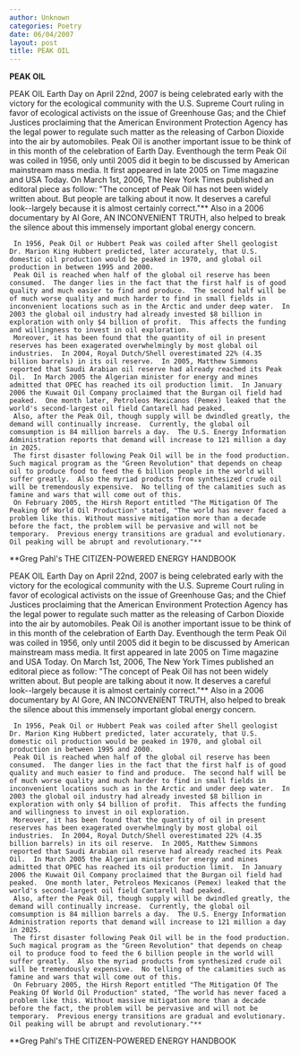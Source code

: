 ```yaml
---
author: Unknown
categories: Poetry
date: 06/04/2007
layout: post
title: PEAK OIL
---
```


**PEAK OIL**

PEAK OIL
     Earth Day on April 22nd, 2007 is being celebrated early with the victory for the ecological community with the U.S. Supreme Court ruling in favor of ecological activists on the issue of Greenhouse Gas; and the Chief Justices proclaiming that the American Environment Protection Agency has the legal power to regulate such matter as the releasing of Carbon Dioxide into the air by automobiles.  Peak Oil is another important issue to be think of in this month of the celebration of Earth Day.
     Eventhough the term Peak Oil was coiled in 1956, only until 2005 did it begin to be discussed by American mainstream mass media.  It first appeared in late 2005 on Time magazine and USA Today.  On March 1st, 2006, The New York Times published an editoral piece as follow: "The concept of Peak Oil has not been widely written about.  But people are talking about it now.  It deserves a careful look--largely because it is almost certainly correct."**  Also in a 2006 documentary by Al Gore, AN INCONVENIENT TRUTH, also helped to break the silence about this immensely important global energy concern.
     
     In 1956, Peak Oil or Hubbert Peak was coiled after Shell geologist Dr. Marion King Hubbert predicted, later accurately, that U.S. domestic oil production would be peaked in 1970, and global oil production in between 1995 and 2000.
     Peak Oil is reached when half of the global oil reserve has been consumed.  The danger lies in the fact that the first half is of good quality and much easier to find and produce.  The second half will be of much worse quality and much harder to find in small fields in inconvenient locations such as in the Arctic and under deep water.  In 2003 the global oil industry had already invested $8 billion in exploration with only $4 billion of profit.  This affects the funding and willingness to invest in oil exploration.
     Moreover, it has been found that the quantity of oil in present reserves has been exagerated overwhelmingly by most global oil industries.  In 2004, Royal Dutch/Shell overestimated 22% (4.35 billion barrels) in its oil reserve.  In 2005, Matthew Simmons reported that Saudi Arabian oil reserve had already reached its Peak Oil.  In March 2005 the Algerian minister for energy and mines admitted that OPEC has reached its oil production limit.  In January 2006 the Kuwait Oil Company proclaimed that the Burgan oil field had peaked.  One month later, Petroleos Mexicanos (Pemex) leaked that the world's second-largest oil field Cantarell had peaked. 
     Also, after the Peak Oil, though supply will be dwindled greatly, the demand will continually increase.  Currently, the global oil comsumption is 84 million barrels a day.  The U.S. Energy Information Administration reports that demand will increase to 121 million a day in 2025.
     The first disaster following Peak Oil will be in the food production.  Such magical program as the "Green Revolution" that depends on cheap oil to produce food to feed the 6 billion people in the world will suffer greatly.  Also the myriad products from synthesized crude oil will be tremendously expensive.  No telling of the calamities such as famine and wars that will come out of this.
     On February 2005, the Hirsh Report entitled "The Mitigation Of The Peaking Of World Oil Production" stated, "The world has never faced a problem like this. Without massive mitigation more than a decade before the fact, the problem will be pervasive and will not be temporary.  Previous energy transitions are gradual and evolutionary.  Oil peaking will be abrupt and revolutionary."**
**Greg Pahl's THE CITIZEN-POWERED ENERGY HANDBOOK

PEAK OIL
     Earth Day on April 22nd, 2007 is being celebrated early with the victory for the ecological community with the U.S. Supreme Court ruling in favor of ecological activists on the issue of Greenhouse Gas; and the Chief Justices proclaiming that the American Environment Protection Agency has the legal power to regulate such matter as the releasing of Carbon Dioxide into the air by automobiles.  Peak Oil is another important issue to be think of in this month of the celebration of Earth Day.
     Eventhough the term Peak Oil was coiled in 1956, only until 2005 did it begin to be discussed by American mainstream mass media.  It first appeared in late 2005 on Time magazine and USA Today.  On March 1st, 2006, The New York Times published an editoral piece as follow: "The concept of Peak Oil has not been widely written about.  But people are talking about it now.  It deserves a careful look--largely because it is almost certainly correct."**  Also in a 2006 documentary by Al Gore, AN INCONVENIENT TRUTH, also helped to break the silence about this immensely important global energy concern.
     
     In 1956, Peak Oil or Hubbert Peak was coiled after Shell geologist Dr. Marion King Hubbert predicted, later accurately, that U.S. domestic oil production would be peaked in 1970, and global oil production in between 1995 and 2000.
     Peak Oil is reached when half of the global oil reserve has been consumed.  The danger lies in the fact that the first half is of good quality and much easier to find and produce.  The second half will be of much worse quality and much harder to find in small fields in inconvenient locations such as in the Arctic and under deep water.  In 2003 the global oil industry had already invested $8 billion in exploration with only $4 billion of profit.  This affects the funding and willingness to invest in oil exploration.
     Moreover, it has been found that the quantity of oil in present reserves has been exagerated overwhelmingly by most global oil industries.  In 2004, Royal Dutch/Shell overestimated 22% (4.35 billion barrels) in its oil reserve.  In 2005, Matthew Simmons reported that Saudi Arabian oil reserve had already reached its Peak Oil.  In March 2005 the Algerian minister for energy and mines admitted that OPEC has reached its oil production limit.  In January 2006 the Kuwait Oil Company proclaimed that the Burgan oil field had peaked.  One month later, Petroleos Mexicanos (Pemex) leaked that the world's second-largest oil field Cantarell had peaked. 
     Also, after the Peak Oil, though supply will be dwindled greatly, the demand will continually increase.  Currently, the global oil comsumption is 84 million barrels a day.  The U.S. Energy Information Administration reports that demand will increase to 121 million a day in 2025.
     The first disaster following Peak Oil will be in the food production.  Such magical program as the "Green Revolution" that depends on cheap oil to produce food to feed the 6 billion people in the world will suffer greatly.  Also the myriad products from synthesized crude oil will be tremendously expensive.  No telling of the calamities such as famine and wars that will come out of this.
     On February 2005, the Hirsh Report entitled "The Mitigation Of The Peaking Of World Oil Production" stated, "The world has never faced a problem like this. Without massive mitigation more than a decade before the fact, the problem will be pervasive and will not be temporary.  Previous energy transitions are gradual and evolutionary.  Oil peaking will be abrupt and revolutionary."**
**Greg Pahl's THE CITIZEN-POWERED ENERGY HANDBOOK
